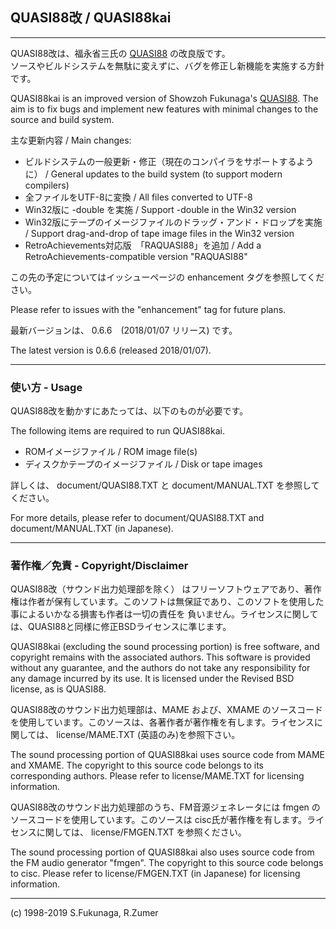 ## QUASI88改 / QUASI88kai
---
QUASI88改は、福永省三氏の [QUASI88](http://www.eonet.ne.jp/~showtime/quasi88/) の改良版です。  
ソースやビルドシステムを無駄に変えずに、バグを修正し新機能を実施する方針です。

QUASI88kai is an improved version of Showzoh Fukunaga's [QUASI88](http://www.eonet.ne.jp/~showtime/quasi88/).
The aim is to fix bugs and implement new features with minimal changes to the source and build system.

主な更新内容 / Main changes:
* ビルドシステムの一般更新・修正（現在のコンパイラをサポートするように） / General updates to the build system (to support modern compilers)
* 全ファイルをUTF-8に変換 / All files converted to UTF-8
* Win32版に -double を実施 / Support -double in the Win32 version
* Win32版にテープのイメージファイルのドラッグ・アンド・ドロップを実施 / Support drag-and-drop of tape image files in the Win32 version
* RetroAchievements対応版　「RAQUASI88」を追加 / Add a RetroAchievements-compatible version "RAQUASI88"

この先の予定についてはイッシューページの enhancement タグを参照してください。

Please refer to issues with the "enhancement" tag for future plans.

最新バージョンは、 0.6.6　(2018/01/07 リリース) です。

The latest version is 0.6.6 (released 2018/01/07).

---

### 使い方 - Usage

QUASI88改を動かすにあたっては、以下のものが必要です。

The following items are required to run QUASI88kai.

- ROMイメージファイル / ROM image file(s)
- ディスクかテープのイメージファイル / Disk or tape images

詳しくは、 document/QUASI88.TXT と document/MANUAL.TXT を参照してください。

For more details, please refer to document/QUASI88.TXT and document/MANUAL.TXT (in Japanese).

---

### 著作権／免責 - Copyright/Disclaimer

QUASI88改（サウンド出力処理部を除く） はフリーソフトウェアであり、著作権は作者が保有しています。このソフトは無保証であり、このソフトを使用した事によるいかなる損害も作者は一切の責任を 負いません。ライセンスに関しては、QUASI88と同様に修正BSDライセンスに準じます。

QUASI88kai (excluding the sound processing portion) is free software, and copyright remains with the associated authors. This software is provided without any guarantee, and the authors do not take any responsibility for any damage incurred by its use. It is licensed under the Revised BSD license, as is QUASI88.

QUASI88改のサウンド出力処理部は、MAME および、XMAME のソースコードを使用しています。このソースは、各著作者が著作権を有します。ライセンスに関しては、 license/MAME.TXT (英語のみ)を参照下さい。

The sound processing portion of QUASI88kai uses source code from MAME and XMAME. The copyright to this source code belongs to its corresponding authors. Please refer to license/MAME.TXT for licensing information.

QUASI88改のサウンド出力処理部のうち、FM音源ジェネレータには fmgen のソースコードを使用しています。このソースは cisc氏が著作権を有します。ライセンスに関しては、 license/FMGEN.TXT を参照ください。

The sound processing portion of QUASI88kai also uses source code from the FM audio generator "fmgen". The copyright to this source code belongs to cisc. Please refer to license/FMGEN.TXT (in Japanese) for licensing information.

---
(c) 1998-2019 S.Fukunaga, R.Zumer